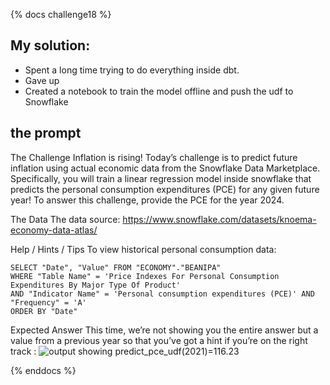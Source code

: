 {% docs challenge18 %}
## My solution:
- Spent a long time trying to do everything inside dbt.
- Gave up
- Created a notebook to train the model offline and push the udf to Snowflake
  
## the prompt
The Challenge
Inflation is rising! Today’s challenge is to predict future inflation using actual economic data from the Snowflake Data Marketplace. Specifically, you will train a linear regression model inside snowflake that predicts the personal consumption expenditures (PCE) for any given future year! To answer this challenge, provide the PCE for the year 2024.

The Data
The data source: https://www.snowflake.com/datasets/knoema-economy-data-atlas/

Help / Hints / Tips
To view historical personal consumption data:

```
SELECT "Date", "Value" FROM "ECONOMY"."BEANIPA" 
WHERE "Table Name" = 'Price Indexes For Personal Consumption Expenditures By Major Type Of Product' 
AND "Indicator Name" = 'Personal consumption expenditures (PCE)' AND "Frequency" = 'A' 
ORDER BY "Date"
```

Expected Answer
This time, we’re not showing you the entire answer but a value from a previous year so that you’ve got a hint if you’re on the right track :
![output showing predict_pce_udf(2021)=116.23](https://frostyfriday.org/wp-content/uploads/2022/10/image.png)



{% enddocs %}